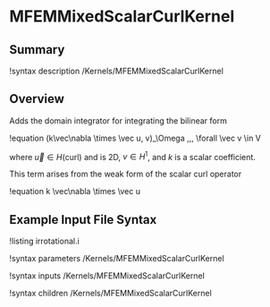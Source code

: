 # MFEMMixedScalarCurlKernel

## Summary

!syntax description /Kernels/MFEMMixedScalarCurlKernel

## Overview

Adds the domain integrator for integrating the bilinear form

!equation
(k\vec\nabla \times \vec u, v)_\Omega \,\,\, \forall \vec v \in V

where $\vec u \in H(\mathrm{curl})$ and is 2D, $v \in H^1$, and
$k$ is a scalar coefficient.

This term arises from the weak form of the scalar curl operator

!equation
k \vec\nabla \times \vec u

## Example Input File Syntax

!listing irrotational.i

!syntax parameters /Kernels/MFEMMixedScalarCurlKernel

!syntax inputs /Kernels/MFEMMixedScalarCurlKernel

!syntax children /Kernels/MFEMMixedScalarCurlKernel
